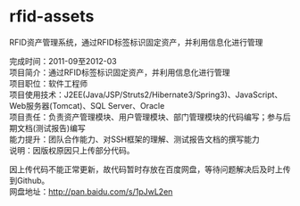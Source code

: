 rfid-assets
===========

RFID资产管理系统，通过RFID标签标识固定资产，并利用信息化进行管理<br/>


完成时间：2011-09至2012-03<br/>
项目简介：通过RFID标签标识固定资产，并利用信息化进行管理<br/>
项目职位：软件工程师<br/>
项目使用技术：J2EE(Java/JSP/Struts2/Hibernate3/Spring3)、JavaScript、Web服务器(Tomcat)、SQL Server、Oracle<br/>
项目责任：负责资产管理模块、用户管理模块、部门管理模块的代码编写；参与后期文档(测试报告)编写<br/>
能力提升：团队合作能力、对SSH框架的理解、测试报告文档的撰写能力<br/>
说明：因版权原因只上传部分代码。<br/>

因上传代码不能正常更新，故代码暂时存放在百度网盘，等待问题解决后及时上传到Github。<br/>
网盘地址：<a href="http://pan.baidu.com/s/1pJwL2en">http://pan.baidu.com/s/1pJwL2en</a>
